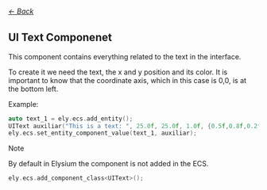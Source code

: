 ###### [<- Back](../documentation.md)
## UI Text Componenet

This component contains everything related to the text in the interface.

To create it we need the text, the x and y position and its color. It is important to know that the coordinate axis, which in this case is 0,0, is at the bottom left.

Example:
```c++
auto text_1 = ely.ecs.add_entity();
UIText auxiliar("This is a text: ", 25.0f, 25.0f, 1.0f, {0.5f,0.8f,0.2f});
ely.ecs.set_entity_component_value(text_1, auxiliar);
```

> [!NOTE]  
> By default in Elysium the component is not added in the ECS.

```c++
ely.ecs.add_component_class<UIText>();
```